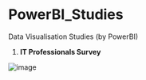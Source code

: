 # PowerBI_Studies
Data Visualisation Studies (by PowerBI)

 1) **IT Professionals Survey**

  ![image](https://github.com/BedirK/PowerBI_Studies/assets/103532330/576661cf-15a1-40fa-945b-82c043ae5060)


  
